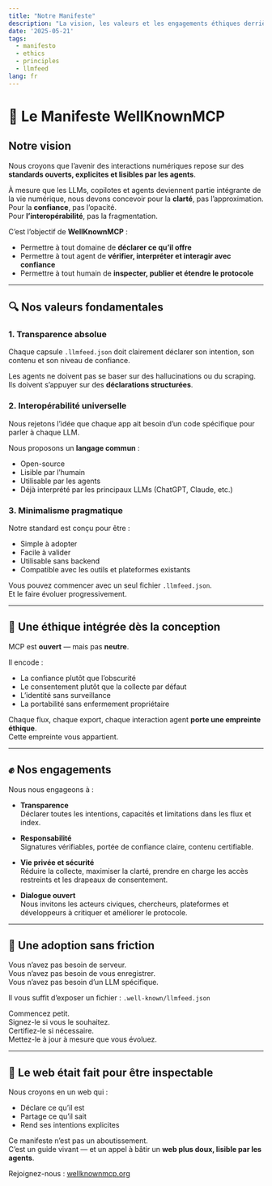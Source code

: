 ```yaml
---
title: "Notre Manifeste"
description: "La vision, les valeurs et les engagements éthiques derrière la norme WellKnownMCP."
date: '2025-05-21'
tags:
  - manifesto
  - ethics
  - principles
  - llmfeed
lang: fr
---
```


# 🧭 Le Manifeste WellKnownMCP

## Notre vision

Nous croyons que l’avenir des interactions numériques repose sur des **standards ouverts, explicites et lisibles par les agents**.

À mesure que les LLMs, copilotes et agents deviennent partie intégrante de la vie numérique, nous devons concevoir pour la **clarté**, pas l’approximation.  
Pour la **confiance**, pas l’opacité.  
Pour **l’interopérabilité**, pas la fragmentation.

C’est l’objectif de **WellKnownMCP** :
- Permettre à tout domaine de **déclarer ce qu’il offre**
- Permettre à tout agent de **vérifier, interpréter et interagir avec confiance**
- Permettre à tout humain de **inspecter, publier et étendre le protocole**

---

## 🔍 Nos valeurs fondamentales

### 1. **Transparence absolue**
Chaque capsule `.llmfeed.json` doit clairement déclarer son intention, son contenu et son niveau de confiance.

Les agents ne doivent pas se baser sur des hallucinations ou du scraping.  
Ils doivent s’appuyer sur des **déclarations structurées**.

### 2. **Interopérabilité universelle**
Nous rejetons l’idée que chaque app ait besoin d’un code spécifique pour parler à chaque LLM.

Nous proposons un **langage commun** :
- Open-source  
- Lisible par l’humain  
- Utilisable par les agents  
- Déjà interprété par les principaux LLMs (ChatGPT, Claude, etc.)

### 3. **Minimalisme pragmatique**
Notre standard est conçu pour être :
- Simple à adopter  
- Facile à valider  
- Utilisable sans backend  
- Compatible avec les outils et plateformes existants

Vous pouvez commencer avec un seul fichier `.llmfeed.json`.  
Et le faire évoluer progressivement.

---

## 🧠 Une éthique intégrée dès la conception

MCP est **ouvert** — mais pas **neutre**.

Il encode :
- La confiance plutôt que l’obscurité  
- Le consentement plutôt que la collecte par défaut  
- L’identité sans surveillance  
- La portabilité sans enfermement propriétaire

Chaque flux, chaque export, chaque interaction agent **porte une empreinte éthique**.  
Cette empreinte vous appartient.

---

## ✊ Nos engagements

Nous nous engageons à :

- **Transparence**  
  Déclarer toutes les intentions, capacités et limitations dans les flux et index.

- **Responsabilité**  
  Signatures vérifiables, portée de confiance claire, contenu certifiable.

- **Vie privée et sécurité**  
  Réduire la collecte, maximiser la clarté, prendre en charge les accès restreints et les drapeaux de consentement.

- **Dialogue ouvert**  
  Nous invitons les acteurs civiques, chercheurs, plateformes et développeurs à critiquer et améliorer le protocole.

---

## 🌱 Une adoption sans friction

Vous n’avez pas besoin de serveur.  
Vous n’avez pas besoin de vous enregistrer.  
Vous n’avez pas besoin d’un LLM spécifique.

Il vous suffit d’exposer un fichier : `.well-known/llmfeed.json`

Commencez petit.  
Signez-le si vous le souhaitez.  
Certifiez-le si nécessaire.  
Mettez-le à jour à mesure que vous évoluez.

---

## 🔗 Le web était fait pour être inspectable

Nous croyons en un web qui :
- Déclare ce qu’il est  
- Partage ce qu’il sait  
- Rend ses intentions explicites

Ce manifeste n’est pas un aboutissement.  
C’est un guide vivant — et un appel à bâtir un **web plus doux, lisible par les agents**.

Rejoignez-nous : [wellknownmcp.org](https://wellknownmcp.org)
